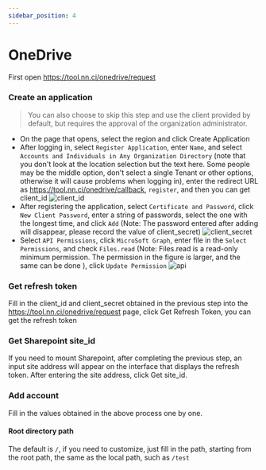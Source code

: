 ```yaml
---
sidebar_position: 4
---
```


# OneDrive

First open https://tool.nn.ci/onedrive/request

### Create an application
> You can also choose to skip this step and use the client provided by default, but requires the approval of the organization administrator.

- On the page that opens, select the region and click Create Application
- After logging in, select `Register Application`, enter `Name`, and select `Accounts and Individuals in Any Organization Directory` (note that you don't look at the location selection but the text here. Some people may be the middle option, don't select a single Tenant or other options, otherwise it will cause problems when logging in), enter the redirect URL as <https://tool.nn.ci/onedrive/callback>, `register`, and then you can get client_id
  ![client_id](https://store.heytapimage.com/cdo-portal/feedback/202111/24/998aa05659a10e87b3f2161d844263f8.png)
- After registering the application, select `Certificate and Password`, click `New Client Password`, enter a string of passwords, select the one with the longest time, and click `Add`
(Note: The password entered after adding will disappear, please record the value of client_secret)
  ![client_secret](https://store.heytapimage.com/cdo-portal/feedback/202111/24/a3c7b8fd2a6577ee62404ad054ebbe90.png)
- Select `API Permissions`, click `MicroSoft Graph`, enter file in the `Select Permissions`, and check `Files.read` (Note: Files.read is a read-only minimum permission. The permission in the figure is larger, and the same can be done ), click `Update Permission`
  ![api](https://store.heytapimage.com/cdo-portal/feedback/202111/24/15cf3a64994935cdda76185cc181fad1.png)
### Get refresh token
Fill in the client_id and client_secret obtained in the previous step into the https://tool.nn.ci/onedrive/request page, click Get Refresh Token, you can get the refresh token

### Get Sharepoint site_id
If you need to mount Sharepoint, after completing the previous step, an input site address will appear on the interface that displays the refresh token. After entering the site address, click Get site_id.
### Add account
Fill in the values ​​obtained in the above process one by one.
#### Root directory path
The default is `/`, if you need to customize, just fill in the path, starting from the root path, the same as the local path, such as `/test`